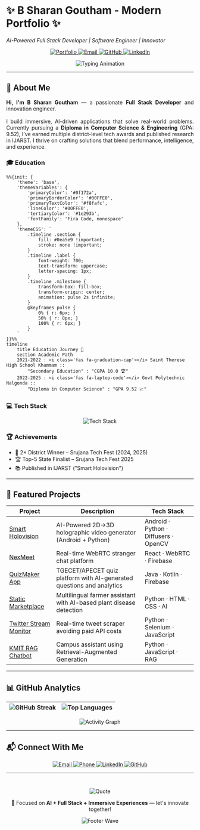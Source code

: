 # ✨ B Sharan Goutham - Modern Portfolio ✨  
*AI-Powered Full Stack Developer | Software Engineer | Innovator*

<p align="center">
  <a href="https://stevportfolio.vercel.app/" target="_blank">
    <img src="https://img.shields.io/badge/🚀_Portfolio–Live-brightgreen?style=for-the-badge&logo=vercel&logoColor=white" alt="Portfolio" />
  </a>
  <a href="mailto:magillhadley79@gmail.com">
    <img src="https://img.shields.io/badge/📧_Email–Mail-red?style=for-the-badge&logo=gmail&logoColor=white" alt="Email" />
  </a>
  <a href="https://github.com/goutham037">
    <img src="https://img.shields.io/badge/💻_GitHub–goutham037-black?style=for-the-badge&logo=github&logoColor=white" alt="GitHub" />
  </a>
  <a href="https://www.linkedin.com/in/sharan-goutham/">
    <img src="https://img.shields.io/badge/👔_LinkedIn–Connect-blue?style=for-the-badge&logo=linkedin&logoColor=white" alt="LinkedIn" />
  </a>
</p>

<div align="center">
  <img 
    src="https://readme-typing-svg.demolab.com?font=Fira+Code&size=28&duration=3000&pause=1000&color=00FFE0&center=true&vCenter=true&width=800&height=100&lines=Building+immersive+AI+experiences;Crafting+web+%26+mobile+solutions;Transforming+ideas+into+reality;Join+the+innovation+journey" 
    alt="Typing Animation" 
  />
</div>

---

## 🌟 About Me  
<div align="center">


  <p align="left" style="max-width: 600px; text-align: justify;">
    <b>Hi, I'm B Sharan Goutham</b> — a passionate <b>Full Stack Developer</b> and innovation engineer.<br><br>
    I build immersive, AI-driven applications that solve real-world problems. Currently pursuing a 
    <b>Diploma in Computer Science & Engineering</b> (GPA: 9.52), I’ve earned multiple district-level tech awards and published 
    research in IJARST. I thrive on crafting solutions that blend performance, intelligence, and experience.
  </p>

</div>


### 🎓 Education  
```mermaid
%%{init: { 
    'theme': 'base',
    'themeVariables': {
        'primaryColor': '#0f172a',
        'primaryBorderColor': '#00FFE0',
        'primaryTextColor': '#f8fafc',
        'lineColor': '#00FFE0',
        'tertiaryColor': '#1e293b',
        'fontFamily': 'Fira Code, monospace'
    },
    'themeCSS': `
        .timeline .section {
            fill: #0ea5e9 !important;
            stroke: none !important;
        }
        .timeline .label {
            font-weight: 700;
            text-transform: uppercase;
            letter-spacing: 1px;
        }
        .timeline .milestone {
            transform-box: fill-box;
            transform-origin: center;
            animation: pulse 2s infinite;
        }
        @keyframes pulse {
            0% { r: 6px; }
            50% { r: 8px; }
            100% { r: 6px; }
        }
    `
}}%%
timeline
    title Education Journey 🚀
    section Academic Path
    2021-2022 : <i class='fas fa-graduation-cap'></i> Saint Therese High School Khammam ::
        "Secondary Education" : "CGPA 10.0 🏆"
    2022-2025 : <i class='fas fa-laptop-code'></i> Govt Polytechnic Nalgonda ::
        "Diploma in Computer Science" : "GPA 9.52 📈"
```

### 💻 Tech Stack  
<div align="center">
  <img src="https://skillicons.dev/icons?i=python,java,cpp,js,kotlin,react,android,flask,nodejs,firebase,mongodb,sql,git,docker&perline=7" alt="Tech Stack">
</div>

### 🏆 Achievements  
- 🥇 2× District Winner – Srujana Tech Fest (2024, 2025)  
- 🏆 Top-5 State Finalist – Srujana Tech Fest 2025  
- 📚 Published in IJARST ("Smart Holovision")  

---  
## 🚀 Featured Projects

| Project                                                   | Description                                                                                     | Tech Stack                                |
|-----------------------------------------------------------|-------------------------------------------------------------------------------------------------|-------------------------------------------|
| [Smart Holovision](https://github.com/goutham037/smartHolovisionx) | AI-Powered 2D→3D holographic video generator (Android + Python)                                 | Android · Python · Diffusers · OpenCV     |
| [NexMeet](https://github.com/goutham037/nexmeet2)          | Real-time WebRTC stranger chat platform                                                         | React · WebRTC · Firebase                 |
| [QuizMaker App](https://drive.google.com/file/d/1zwvOJlAuujuDQRJq25FhygAIvcvYcc6N/view?usp=drivesdk) | TGECET/APECET quiz platform with AI-generated questions and analytics                            | Java · Kotlin · Firebase                  |
| [Static Marketplace](https://github.com/goutham037/StaticMarketplace) | Multilingual farmer assistant with AI-based plant disease detection                              | Python · HTML · CSS · AI                  |
| [Twitter Stream Monitor](https://github.com/goutham037/TwitterStreamMonitor) | Real-time tweet scraper avoiding paid API costs                                                 | Python · Selenium · JavaScript            |
| [KMIT RAG Chatbot](https://github.com/NakshathraBathula/BotMinds) | Campus assistant using Retrieval-Augmented Generation                                            | Python · JavaScript · RAG                 |

---

## 📊 GitHub Analytics  
<div align="center">
  
  | ![GitHub Streak](https://streak-stats.demolab.com?user=goutham037&theme=radical&fire=00FFE0&border_radius=10) | ![Top Languages](https://github-readme-stats.vercel.app/api/top-langs/?username=goutham037&layout=compact&theme=radical&hide_border=true&bg_color=0D1117&border_radius=10) |
  |:---:|:---:|
  
  ![Activity Graph](https://github-readme-activity-graph.vercel.app/graph?username=goutham037&theme=radical&hide_border=true&area=true&color=00FFE0&bg_color=0D1117&radius=10)
</div>

---

## 📬 Connect With Me  
<div align="center">
  <a href="mailto:magillhadley79@gmail.com">
    <img src="https://img.shields.io/badge/📧_Email–Mail-red?style=for-the-badge&logo=gmail&logoColor=white" alt="Email">
  </a>
  <a href="tel:+917013123744">
    <img src="https://img.shields.io/badge/📱_Phone–Call-blue?style=for-the-badge&logo=telegram&logoColor=white" alt="Phone">
  </a>
  <a href="https://www.linkedin.com/in/sharan-goutham/">
    <img src="https://img.shields.io/badge/👔_LinkedIn–Connect-blue?style=for-the-badge&logo=linkedin&logoColor=white" alt="LinkedIn">
  </a>
  <a href="https://github.com/goutham037">
    <img src="https://img.shields.io/badge/💻_GitHub–goutham037-black?style=for-the-badge&logo=github&logoColor=white" alt="GitHub">
  </a>
</div>

---

<div align="center" style="margin-top: 40px">
  <img src="https://readme-typing-svg.demolab.com?font=Fira+Code&size=24&duration=3000&pause=1000&color=00FFE0&center=true&vCenter=true&width=600&lines=Code+what+matters.;Solve+what+hurts.;Build+what+inspires." alt="Quote">
  
  <p>🚀 Focused on <b>AI + Full Stack + Immersive Experiences</b> — let's innovate together!</p>
  
  <img src="https://capsule-render.vercel.app/api?type=waving&color=gradient&height=100&section=footer" alt="Footer Wave">
</div>
